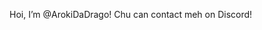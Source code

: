 Hoi, I’m @ArokiDaDrago! Chu can contact meh on Discord!


<!---
ArokiDaDrago/ArokiDaDrago is a ✨ special ✨ repository because its `README.md` (this file) appears on your GitHub profile.
You can click the Preview link to take a look at your changes.
--->
